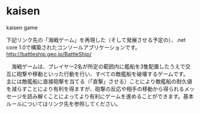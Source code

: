 # kaisen
kaisen game

下記リンク先の「海戦ゲーム」を再現した（そして発展させる予定の）、.net core 1.0で構築されたコンソールアプリケーションです。
http://battleship.geo.jp/BattleShip/

　海戦ゲームは、プレイヤー2名が所定の範囲内に艦船を3隻配置したうえで交互に砲撃や移動といった行動を行い、すべての敵艦船を破壊するゲームです。
 主には敵艦船に直接砲撃を当てる（「直撃」させる）ことにより敵艦船の耐久値を減らすことにより有利を得ますが、砲撃の反応や相手の移動から得られるメッセージを読み解くことによってより有利にゲームを進めることができます。基本ルールについてはリンク先を参照してください。
